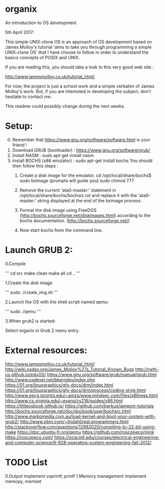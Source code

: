 # organix
An introduction to OS development

5th April 2017:

This simple UNIX-clone OS is an approach of OS development based on James Molloy's
tutorial 'aims to take you through programming a simple UNIX-clone OS' that
I have choose to follow in order to understand the basics concepts of POSIX and UNIX.

If you are reading this, you should take a look to this very good web site :

http://www.jamesmolloy.co.uk/tutorial_html/

For now, the project is just a school work and a simple verbatim of James Molloy's
work. But, if you are interested in developing the subject, don't hesitate to
contact me.

This readme could possibly change during the next weeks.


# Setup:

0. Remember that https://www.gnu.org/software/software.html is your friend !
1. Download GRUB (bootloader) : https://www.gnu.org/software/grub/
2. Install NASM : sudo apt-get install nasm
3. Install BOCHS (x86 emulator) : sudo apt-get install bochs
   You should then follow this steps :
   1) Create a disk image for the emulator.
         cd /opt/local/share/bochs$
         sudo bximage (prompts will guide you)
         sudo chmod 777 <diskimg-name>

    2) Remove the current 'ata0-master:' statement in /opt/local/share/bochs/bochsrc.txt
       and replace it with the 'ata0-master:' string displayed at the end of the bximage
       process.

    3) Format the disk image using FreeDOS (http://bochs.sourceforge.net/diskimages.html)
       according to the bochs documentation. (http://bochs.sourceforge.net/)

    4) Now start bochs from the command line.

# Launch GRUB 2:

0.Compile

  '''
  cd src
  make clean
  make all
  cd ..
  '''

1.Create the disk image

  '''
  sudo ./create_img.sh
  '''

2.Launch the OS with the shell script named qemu:

  '''
  sudo ./qemu
  '''

3.When grub2 is started:

  Select organix in Grub 2 menu entry.

# External resources:
  http://www.jamesmolloy.co.uk/tutorial_html/
  http://wiki.osdev.org/James_Molloy%27s_Tutorial_Known_Bugs
  http://rwth-os.github.io/eduOS/
  https://www.gnu.org/software/grub/manual/grub.html
  http://www.osdever.net/bkerndev/index.php
  https://01.org/linuxgraphics/gfx-docs/drm/index.html
  https://01.org/linuxgraphics/gfx-docs/drm/process/coding-style.html
  http://www.eecg.toronto.edu/~amza/www.mindsec.com/files/x86regs.html
  http://www.cs.virginia.edu/~evans/cs216/guides/x86.html
  https://littleosbook.github.io/
  https://github.com/berkus/jamesm-tutorials
  http://bochs.sourceforge.net/doc/docbook/user/bochsrc.html
  http://www.markomedia.com.au/load-kernel-and-boot-your-system-with-grub2/
  http://www.pbm.com/~lindahl/real.programmers.html
  http://stackoverflow.com/questions/12982020/compiling-to-32-bit-using-make
  https://doc.ubuntu-fr.org/qemu
  https://github.com/roscopeco/mink
  https://roscopeco.com/
  https://ocw.mit.edu/courses/electrical-engineering-and-computer-science/6-828-operating-system-engineering-fall-2012/

# TODO List
  0.Output
    implement vsprintf, printf
  1.Memory management
    implement memcpy, memset
